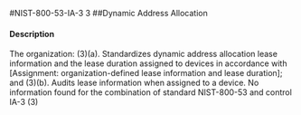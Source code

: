 #NIST-800-53-IA-3 3
##Dynamic Address Allocation
#### Description
The organization:
   (3)(a).  Standardizes dynamic address allocation lease information and the lease duration assigned to devices in accordance with [Assignment: organization-defined lease information and lease duration]; and
   (3)(b).  Audits lease information when assigned to a device.
No information found for the combination of standard NIST-800-53 and control IA-3 (3)
